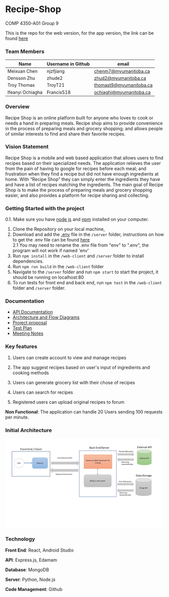 # Recipe-Shop
COMP 4350-A01 Group 9

This is the repo for the web version, for the app version, the link can be found [here](https://github.com/njzfjiang/Recipe-Shop-App-Version)
### Team Members

| Name | Username in Github  |   email |
|------|---------------------|---------|
| Meixuan Chen | njzfjiang   | chenm7@myumanitoba.ca  |
| Densson Zhu  | zhude2 | zhud2@myumanitoba.ca |
| Troy Thomas | TroyT21 | thomast9@myumanitoba.ca |
| Ifeanyi Ochiagha | Francis518 |ochiaghi@myumanitoba.ca|

### Overview

Recipe Shop is an online platform built for anyone who loves to cook or needs a hand in preparing meals. Recipe shop aims to provide convenience in the process of preparing meals and grocery shopping; and allows people of similar interests to find and share their favorite recipes.

### Vision Statement
Recipe Shop is a mobile and web based application that allows users to find recipes based on their specialized needs. The application relieves the user from the pain of having to google for recipes before each meal; and frustration when they find a recipe but did not have enough ingredients at home. With “Recipe Shop” they can simply enter the ingredients they have and have a list of recipes matching the ingredients. The main goal of Recipe Shop is to make the process of preparing meals and grocery shopping easier, and also provides a platform for recipe sharing and collecting.

### Getting Started with the project
0.1. Make sure you have [node js](https://nodejs.org/en) and [npm](https://docs.npmjs.com/downloading-and-installing-node-js-and-npm) installed on your computer.
1. Clone the Repository on your local machine, 
2. Download and add the [.env](https://umanitoba-my.sharepoint.com/:u:/g/personal/chenm7_myumanitoba_ca/EazugoNavq5Eod2j-lNDNeYBTtr70KawhSwf4JJm95d2IA?e=fl0Y6H) file in the ```/server``` folder, instructions on how to get the .env file can be found [here](https://github.com/njzfjiang/Recipe-Shop/blob/dev/Documentation/Instructions%20for%20.env%20file.md)\
    2.1 You may need to rename the .env file from "env" to ".env", the program will not work if named 'env'
3. Run ```npm install``` in the ```/web-client``` and ```/server``` folder to install dependencies.
4. Run ```npm run build``` in the ```/web-client``` folder
5. Navigate to the ```/server``` folder and run ```npm start``` to start the project, it should be running on localhost:80
6. To run tests for front end and back end, run ```npm test``` in the ```/web-client``` folder and ```/server``` folder.

### Documentation
* [API Documentation](https://github.com/njzfjiang/Recipe-Shop/blob/main/Documentation/API%20Documentation.md)
* [Architecture and Flow Diagrams](https://github.com/njzfjiang/Recipe-Shop/blob/main/Documentation/Architecture%20and%20Flow%20Diagrams.md)
* [Project proposal](https://github.com/njzfjiang/Recipe-Shop/blob/7f3a1a3495a17daec8fcd5658245c182e3fdc76b/Documentation/Project%20proposal.md)
* [Test Plan](https://github.com/njzfjiang/Recipe-Shop/blob/main/Documentation/Recipe%20Shop%20Test%20Plan%20-%20version%202.pdf)
* [Meeting Notes](https://github.com/njzfjiang/Recipe-Shop/blob/main/Documentation/Meeting%20Logs.md)

### Key features
1.  Users can create account to view and manage recipes
    
2.  The app suggest recipes based on user's input of ingredients and cooking methods
    
3.  Users can generate grocery list with their chose of recipes
    
4.  Users can search for recipes
    
5.  Registered users can upload original recipes to forum

**Non Functional**: The application can handle 20 Users sending 100 requests per minute.


### Initial Architecture
![Architecture Diagram](https://github.com/njzfjiang/Recipe-Shop/blob/dev/Documentation/images/RenewedArchitecture.JPG)

### Technology
**Front End**: React, Android Studio 

**API**: Express.js, Edamam

**Database**: MongoDB

**Server**: Python, Node.js

**Code Management**: Github
